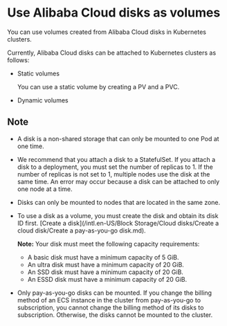 # Use Alibaba Cloud disks as volumes

You can use volumes created from Alibaba Cloud disks in Kubernetes clusters.

Currently, Alibaba Cloud disks can be attached to Kubernetes clusters as follows:

-   Static volumes

    You can use a static volume by creating a PV and a PVC.

-   Dynamic volumes

## Note

-   A disk is a non-shared storage that can only be mounted to one Pod at one time.
-   We recommend that you attach a disk to a StatefulSet. If you attach a disk to a deployment, you must set the number of replicas to 1. If the number of replicas is not set to 1, multiple nodes use the disk at the same time. An error may occur because a disk can be attached to only one node at a time.
-   Disks can only be mounted to nodes that are located in the same zone.
-   To use a disk as a volume, you must create the disk and obtain its disk ID first. [Create a disk](/intl.en-US/Block Storage/Cloud disks/Create a cloud disk/Create a pay-as-you-go disk.md).

    **Note:** Your disk must meet the following capacity requirements:

    -   A basic disk must have a minimum capacity of 5 GiB.
    -   An ultra disk must have a minimum capacity of 20 GiB.
    -   An SSD disk must have a minimum capacity of 20 GiB.
    -   An ESSD disk must have a minimum capacity of 20 GiB.
-   Only pay-as-you-go disks can be mounted. If you change the billing method of an ECS instance in the cluster from pay-as-you-go to subscription, you cannot change the billing method of its disks to subscription. Otherwise, the disks cannot be mounted to the cluster.

